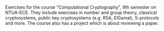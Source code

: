 Exercises for the course "Computational Cryptography", 9th semester on NTUA-ECE. They include exercises in number and group theory, classical cryptosystems,
public key cryptosystems (e.g. RSA, ElGamal), S-protocols and more. The course also has a project which is about reviewing a paper.

